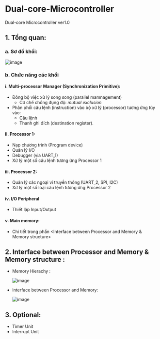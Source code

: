 # Dual-core-Microcontroller
Dual-core Microcontroller ver1.0
## 1. Tổng quan:
### a. Sơ đồ khối:

![image](https://github.com/atfox272/Dual-core-Microcontroller/assets/99324602/00fda3c4-e28f-433b-9e3b-24a0143f0bfa)

### b. Chức năng các khối
#### i. Multi-processor Manager (Synchronization Primitive):
- Đông bộ việc xử lý song song (parallel mamnagement)
  + Cơ chế chống đụng độ: _mutual exclusion_
- Phân phối câu lệnh (instruction) vào bộ xử lý (processor) tương ứng tùy vào:
  + Câu lệnh
  + Thanh ghi đích (destination register).

#### ii. Processor 1:
- Nạp chương trình (Program device)
- Quản lý I/O
- Debugger (via UART_1)
- Xử lý một số câu lệnh tương ứng Processor 1

#### iii. Processor 2:
- Quản lý các ngoại vi truyền thông (UART_2, SPI, I2C)
- Xử lý một số loại câu lệnh tương ứng Processor 2

#### iv. I/O Peripheral
- Thiết lập Input/Output

#### v. Main memory:
- Chi tiết trong phần <Interface between Processor and Memory & Memory structure>

## 2. Interface between Processor and Memory & Memory structure :
- Memory Hierachy :

  ![image](https://github.com/atfox272/Dual-core-Microcontroller/assets/99324602/fe1c6162-6781-4c77-b61f-daee985725db)

- Interface between Processor and Memory:
  
  ![image](https://github.com/atfox272/Dual-core-Microcontroller/assets/99324602/b140daae-d70b-4a2e-aa18-c5591abcec8e)


## 3. Optional:
- Timer Unit
- Interrupt Unit
